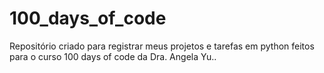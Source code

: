# 100_days_of_code
 Repositório criado para registrar meus projetos e tarefas em python feitos para o curso 100 days of code da Dra. Angela Yu..
